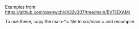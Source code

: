Examples from https://github.com/openwch/ch32v307/tree/main/EVT/EXAM/

To use these, copy the main-*.c file to src/main.c and recompile
